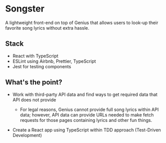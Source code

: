 # Songster

A lightweight front-end on top of Genius that allows users to look-up their favorite song lyrics without extra hassle.

## Stack

- React with TypeScript
- ESLint using Airbnb, Prettier, TypeScript
- Jest for testing components

## What's the point?

- Work with third-party API data and find ways to get required data that API does not provide
  - For legal reasons, Genius cannot provide full song lyrics within API data; however, API data can provide URLs needed to make fetch requests for those pages containing lyrics and other fun things.

- Create a React app using TypeScript within TDD approach (Test-Driven Development)